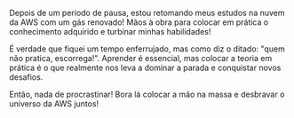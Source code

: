 Depois de um período de pausa, estou retomando meus estudos na nuvem da AWS com um gás renovado!  Mãos à obra para colocar em prática o conhecimento adquirido e turbinar minhas habilidades!

É verdade que fiquei um tempo enferrujado, mas como diz o ditado: "quem não pratica, escorrega!".  Aprender é essencial, mas colocar a teoria em prática é o que realmente nos leva a dominar a parada e conquistar novos desafios.

Então, nada de procrastinar! Bora lá colocar a mão na massa e desbravar o universo da AWS juntos!
